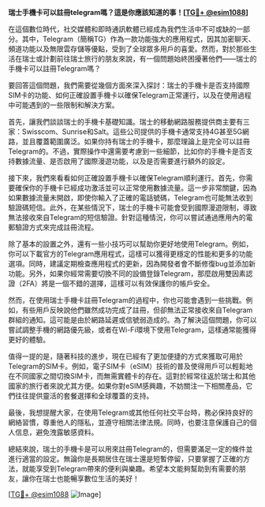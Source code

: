 **瑞士手機卡可以註冊telegram嗎？這是你應該知道的事！[[TG💪+ @esim1088](https://t.me/s/esim1088)]**

在這個數位時代，社交媒體和即時通訊軟體已經成為我們生活中不可或缺的一部分。其中，Telegram（簡稱TG）作為一款功能強大的應用程式，因其加密聊天、頻道功能以及無限雲存儲等優點，受到了全球眾多用戶的喜愛。然而，對於那些生活在瑞士或計劃前往瑞士旅行的朋友來說，有一個問題始終困擾著他們——瑞士的手機卡可以註冊Telegram嗎？

要回答這個問題，我們需要從幾個方面來深入探討：瑞士的手機卡是否支持國際SIM卡的功能、如何正確設置手機卡以確保Telegram正常運行，以及在使用過程中可能遇到的一些限制和解決方案。

首先，讓我們談談瑞士的手機卡基礎知識。瑞士的移動網路服務提供商主要有三家：Swisscom、Sunrise和Salt。這些公司提供的手機卡通常支持4G甚至5G網路，並且覆蓋範圍廣泛。如果你持有瑞士的手機卡，那麼理論上是完全可以註冊Telegram的。不過，實際操作中還需要考慮到一些細節，比如你的手機卡是否支持數據流量、是否啟用了國際漫遊功能，以及是否需要進行額外的設定。

接下來，我們來看看如何正確設置手機卡以確保Telegram順利運行。首先，你需要確保你的手機卡已經成功激活並可以正常使用數據流量。這一步非常關鍵，因為如果數據流量未開啟，即使你輸入了正確的電話號碼，Telegram也可能無法收到驗證碼短信。此外，在某些情況下，瑞士的手機卡可能會受到國際漫遊限制，導致無法接收來自Telegram的短信驗證。針對這種情況，你可以嘗試通過應用內的電郵驗證方式來完成註冊流程。

除了基本的設置之外，還有一些小技巧可以幫助你更好地使用Telegram。例如，你可以下載官方的Telegram應用程式，這樣可以獲得更穩定的性能和更多的功能選項。同時，建議定期檢查應用程式的更新，因為開發者會不斷修復bug並添加新功能。另外，如果你經常需要切換不同的設備登錄Telegram，那麼啟用雙因素認證（2FA）將是一個不錯的選擇，這樣可以有效保護你的帳戶安全。

然而，在使用瑞士手機卡註冊Telegram的過程中，你也可能會遇到一些挑戰。例如，有些用戶反映說他們雖然成功完成了註冊，但卻無法正常接收來自Telegram群組的通知。這可能是由於網路延遲或信號弱造成的。為了解決這個問題，你可以嘗試調整手機的網路優先級，或者在Wi-Fi環境下使用Telegram，這樣通常能獲得更好的體驗。

值得一提的是，隨著科技的進步，現在已經有了更加便捷的方式來獲取可用於Telegram的SIM卡。例如，電子SIM卡（eSIM）技術的普及使得用戶可以輕鬆地在不同國家之間切換SIM卡，而無需實體卡的存在。這對於經常往返於瑞士和其他國家的旅行者來說尤其方便。如果你對eSIM感興趣，不妨關注一下相關產品，它們往往提供靈活的套餐選擇和全球覆蓋的支持。

最後，我想提醒大家，在使用Telegram或其他任何社交平台時，務必保持良好的網絡習慣，尊重他人的隱私，並遵守相關法律法規。同時，也要注意保護自己的個人信息，避免洩露敏感資料。

總結來說，瑞士的手機卡是可以用來註冊Telegram的，但需要滿足一定的條件並進行適當的設定。無論你是長期居住在瑞士還是短暫停留，只要掌握了正確的方法，就能享受到Telegram帶來的便利與樂趣。希望本文能夠幫助到有需要的朋友，讓你在瑞士也能暢享數位生活的美好！

[[TG💪+ @esim1088](https://t.me/s/esim1088) ![Image](https://i.postimg.cc/4NQfJmqS/Snipaste-2025-05-13-00-14-12.png)]